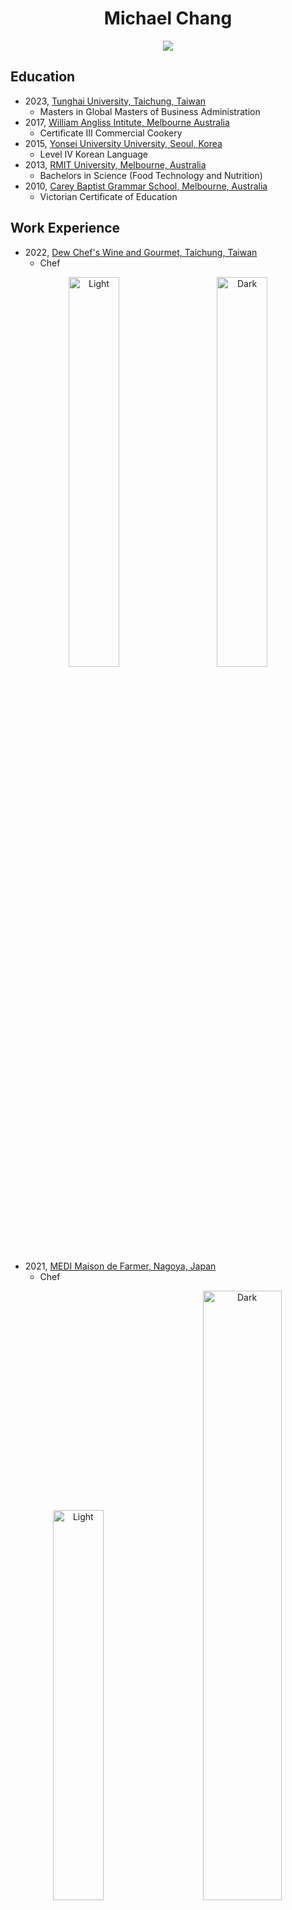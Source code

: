 <h1 align="center"> Michael Chang</h1>

<p align="center">
<img src="https://user-images.githubusercontent.com/125838977/223021202-bec71f17-7423-4eb1-b0d8-769cf12acd5b.jpeg">
</p>

## Education

- 2023, [Tunghai University, Taichung, Taiwan](https://www.thu.edu.tw/)
    -   Masters in Global Masters of Business Administration
- 2017, [William Angliss Intitute, Melbourne Australia](https://www.angliss.edu.au/)
    - Certificate III Commercial Cookery
- 2015, [Yonsei University University, Seoul, Korea](https://www.yonsei.ac.kr/en_sc/index.jsp)
    - Level IV Korean Language
- 2013, [RMIT University, Melbourne, Australia](https://www.rmit.edu.au/)
    - Bachelors in Science (Food Technology and Nutrition)
- 2010, [Carey Baptist Grammar School, Melbourne, Australia](https://www.carey.com.au/)
    -   Victorian Certificate of Education


## Work Experience 

- 2022, [Dew Chef's Wine and Gourmet, Taichung, Taiwan](https://dew.com.tw/)
    -   Chef 

<p align="center">
  <img alt="Light" src="https://user-images.githubusercontent.com/125838977/223033792-47624665-7f40-4cb1-bda1-9a925231cb53.jpeg" width="40%">
&nbsp; &nbsp; &nbsp; &nbsp;
  <img alt="Dark" src="https://user-images.githubusercontent.com/125838977/223033783-4d44ee3d-ee98-4f0e-beaf-d861ccd09a91.jpeg" width="40%">
</p>

- 2021, [MEDI Maison de Farmer, Nagoya, Japan](https://medi.nagoya/restaurant/)
    -   Chef

<p align="center">
  <img alt="Light" src="https://user-images.githubusercontent.com/125838977/223031216-bce9cd28-d50e-42d6-8ef5-6388530008ad.jpeg" width="40%">
&nbsp; &nbsp; &nbsp; &nbsp;
  <img alt="Dark" src="https://user-images.githubusercontent.com/125838977/223031355-3662476a-baee-4a28-a485-c591b1ea4809.jpeg" width="50%">
</p>

- 2019, [The Penny Drop, Melbourne, Australia](http://www.thepennydrop.com.au/)
    -   Chef

<p align="center">
  <img alt="Light" src="https://user-images.githubusercontent.com/125838977/223033331-333ef945-5d06-45a4-a847-0fc928f94444.jpeg" width="45%">
&nbsp; &nbsp; &nbsp; &nbsp;
  <img alt="Dark" src="https://user-images.githubusercontent.com/125838977/223032102-f3eaffbd-b504-4582-bf66-d9f35362ee1e.jpeg" width="45%">
</p>

- 2018, [SARDI Cafe, Melbourne, Australia](https://www.sardi-cafe.com.au/pages/brunch-menu)
    -   Chef

<p align="center">
  <img alt="Light" src="https://user-images.githubusercontent.com/125838977/223032205-1b66cc55-81ee-4c28-929a-6111df6f38d3.jpeg" width="50%">
&nbsp; &nbsp; &nbsp; &nbsp;
  <img alt="Dark" src="https://user-images.githubusercontent.com/125838977/223032495-331062e2-1ea7-4ca4-96a4-ffc3c59dbf64.jpeg" width="40%">
</p>

- 2018, [The Atlantic Group, Melbourne, Australia](https://atlanticgroup.com.au/)
    -   Cook
 
<p align="center">
  <img alt="Light" src="https://user-images.githubusercontent.com/125838977/223032453-5616e787-ee20-49d4-b742-243175cebcbb.jpeg" width="40%">
&nbsp; &nbsp; &nbsp; &nbsp;
  <img alt="Dark" src="https://user-images.githubusercontent.com/125838977/223032622-35059420-c945-4dc6-9553-c4b5418e173f.jpeg" width="50%">
</p>

## Co-curricular Activities
- Presented and hosted a welcome ceremony for professors from University of Rhode Island as part of the GMBA course
- Had a meeting with AACSB - MBA members from other coutnries
- Appeared twice on Youtube for Dew Chef's Wine and Gourmet work
- Participated in a cooking competition within work at MEDI
- Volunteered for Good Food and Wine Show as a student cook as part of William Angliss Insitiute
- Joined Melbounre University Taiwanese Association and volunteered as a staff for a concert
- House Vice Captain for Carey Baptist Grammar School 

## Language Skills
- English 
    - (Native)
- Chinese 
    - (Proficient)
- Korean 
    - (Elementary Level, Conversation Wise + Reading and Writing)
- Japanese 
    - (Elementary Level, Conversation Wise)

## Hobbies and Interesests
### Hobbies
- Travelling, cooking, learning new things in life
### Interests
- Languages, socialising
